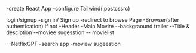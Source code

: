 -create React App
-configure Tailwind(.postcssrc)

login/signup
-sign in/ Sign up
-redirect to browse Page
-Browser(after authentication)
if not
-Header
-Main Movire
--backgraound trailer
--Title & desciption
--moviee sugesstion
-- movielist

--NetflixGPT
-search app
-moview sugeestion
